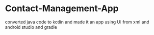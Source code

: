 # Contact-Management-App
 converted java code to kotlin and made it an app using UI from xml and android studio and gradle
